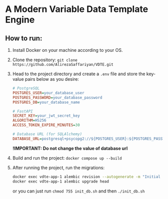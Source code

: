 # A Modern Variable Data Template Engine

## How to run:

1. Install Docker on your machine according to your OS.

2. Clone the repository: `git clone https://github.com/AlirezaSaffariyan/VDTE.git`

3. Head to the project directory and create a `.env` file and store the key-value pairs below as you desire:

   ```ini
   # PostgreSQL
   POSTGRES_USER=your_database_user
   POSTGRES_PASSWORD=your_database_password
   POSTGRES_DB=your_database_name

   # FastAPI
   SECRET_KEY=your_jwt_secret_key
   ALGORITHM=HS256
   ACCESS_TOKEN_EXPIRE_MINUTES=30

   # Database URL (for SQLAlchemy)
   DATABASE_URL=postgresql+psycopg2://${POSTGRES_USER}:${POSTGRES_PASSWORD}@db:5432/${POSTGRES_DB}
   ```

   **!IMPORTANT: Do not change the value of database url**

4. Build and run the project: `docker compose up --build`

5. After running the project, run the migrations:

   ```bash
   docker exec vdte-app-1 alembic revision --autogenerate -m "Initial schema"
   docker exec vdte-app-1 alembic upgrade head
   ```

   or you can just run `chmod 755 init_db.sh` and then `./init_db.sh`
